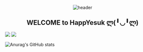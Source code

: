 <div align="center">
  
![header](https://capsule-render.vercel.app/api?type=Shark&color=DF0067&text=Hi!%20It's%20HappYesuk🐹&fontColor=FFE033)

## WELCOME to HappYesuk ლ(╹◡╹ლ)
<div align="left">
<a href="https://blog.naver.com/skymile_" target="_blank"><img src="https://img.shields.io/badge/blog-0ABF53?style=flat&logo=AerLingus&logoColor=057B00"/></a>
<a href="https://blog.naver.com/skymile_" target="_blank"><img src="https://img.shields.io/badge/Instagram-DF0067?style=flat&logo=Instagram&logoColor=111111"/></a>


![Anurag's GitHub stats](https://github-readme-stats.vercel.app/api?username=baekyesuk&show_icons=true&theme=radical)

